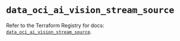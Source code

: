 # `data_oci_ai_vision_stream_source`

Refer to the Terraform Registry for docs: [`data_oci_ai_vision_stream_source`](https://registry.terraform.io/providers/hashicorp/oci/7.19.0/docs/data-sources/ai_vision_stream_source).
